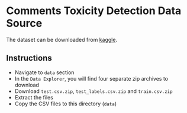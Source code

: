# Comments Toxicity Detection Data Source

The dataset can be downloaded from [kaggle](https://www.kaggle.com/c/jigsaw-toxic-comment-classification-challenge).

## Instructions

* Navigate to `data` section
* In the `Data Explorer`, you will find four separate zip archives to download
* Download `test.csv.zip`, `test_labels.csv.zip` and `train.csv.zip`
* Extract the files
* Copy the CSV files to this directory (`data`)